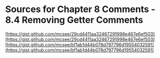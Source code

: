 # Sources for Chapter 8 Comments - 8.4 Removing Getter Comments

[https://gist.github.com/mcsee/29cd4411aa32467291998e467e6ef503](https://gist.github.com/mcsee/29cd4411aa32467291998e467e6ef503)
[https://gist.github.com/mcsee/bf1ab1d44b078d797796d19554032591](https://gist.github.com/mcsee/bf1ab1d44b078d797796d19554032591)
